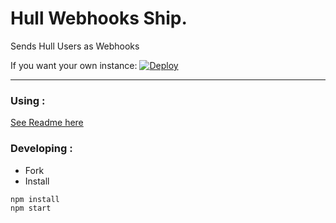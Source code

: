 # Hull Webhooks Ship.
Sends Hull Users as Webhooks

If you want your own instance: [![Deploy](https://www.herokucdn.com/deploy/button.png)](https://heroku.com/deploy?template=https://github.com/hull-ships/hull-webhooks)

---

### Using :

[See Readme here](https://dashboard.hullapp.io/readme?url=https://hull-webhooks.herokuapp.com)

### Developing :

- Fork
- Install

```sh
npm install
npm start
```
